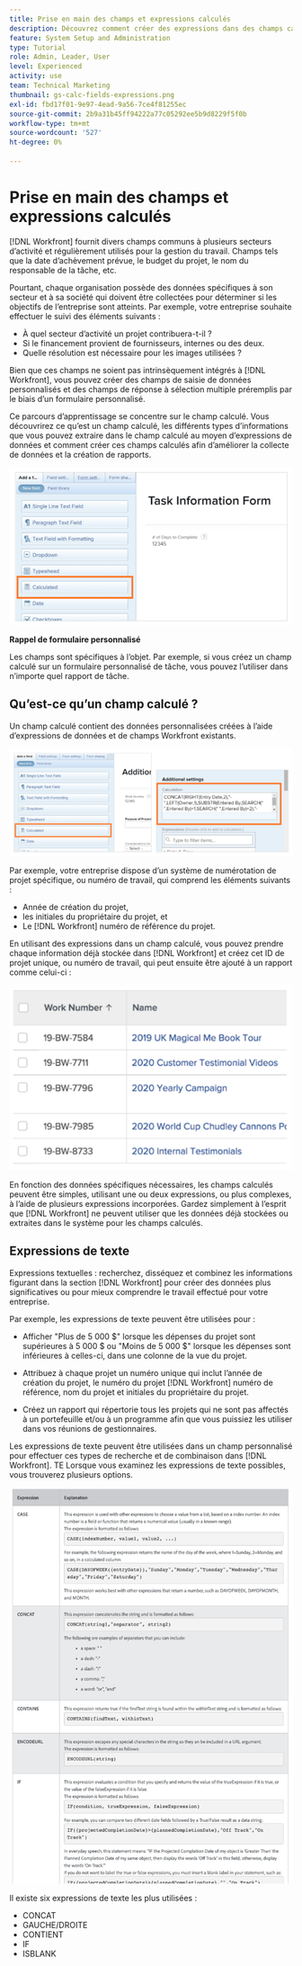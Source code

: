 ```yaml
---
title: Prise en main des champs et expressions calculés
description: Découvrez comment créer des expressions dans des champs calculés afin de collecter des données personnalisées uniques sur le travail effectué pour votre organisation.
feature: System Setup and Administration
type: Tutorial
role: Admin, Leader, User
level: Experienced
activity: use
team: Technical Marketing
thumbnail: gs-calc-fields-expressions.png
exl-id: fbd17f01-9e97-4ead-9a56-7ce4f81255ec
source-git-commit: 2b9a31b45ff94222a77c05292ee5b9d8229f5f0b
workflow-type: tm+mt
source-wordcount: '527'
ht-degree: 0%

---
```


# Prise en main des champs et expressions calculés

<!-- **Note**: The expression examples shown are simple and some may be mitigated by fields already supplied by  . However, the examples are used to illustrate the foundational knowledge needed in order to build expressions in Workfront.-->

[!DNL Workfront] fournit divers champs communs à plusieurs secteurs d’activité et régulièrement utilisés pour la gestion du travail. Champs tels que la date d’achèvement prévue, le budget du projet, le nom du responsable de la tâche, etc.

Pourtant, chaque organisation possède des données spécifiques à son secteur et à sa société qui doivent être collectées pour déterminer si les objectifs de l’entreprise sont atteints. Par exemple, votre entreprise souhaite effectuer le suivi des éléments suivants :

* À quel secteur d’activité un projet contribuera-t-il ?
* Si le financement provient de fournisseurs, internes ou des deux.
* Quelle résolution est nécessaire pour les images utilisées ?

Bien que ces champs ne soient pas intrinsèquement intégrés à [!DNL Workfront], vous pouvez créer des champs de saisie de données personnalisés et des champs de réponse à sélection multiple préremplis par le biais d’un formulaire personnalisé.

Ce parcours d’apprentissage se concentre sur le champ calculé. Vous découvrirez ce qu’est un champ calculé, les différents types d’informations que vous pouvez extraire dans le champ calculé au moyen d’expressions de données et comment créer ces champs calculés afin d’améliorer la collecte de données et la création de rapports.

![Configuration d’un téléavertisseur dans la gestion des ressources](assets/GS01.png)

**Rappel de formulaire personnalisé**

Les champs sont spécifiques à l’objet. Par exemple, si vous créez un champ calculé sur un formulaire personnalisé de tâche, vous pouvez l’utiliser dans n’importe quel rapport de tâche.

## Qu’est-ce qu’un champ calculé ?

Un champ calculé contient des données personnalisées créées à l’aide d’expressions de données et de champs Workfront existants.

![Équilibreur de charge de travail avec rapport d’utilisation](assets/GS02.png)

Par exemple, votre entreprise dispose d’un système de numérotation de projet spécifique, ou numéro de travail, qui comprend les éléments suivants :

* Année de création du projet,
* les initiales du propriétaire du projet, et
* Le [!DNL Workfront] numéro de référence du projet.


En utilisant des expressions dans un champ calculé, vous pouvez prendre chaque information déjà stockée dans [!DNL Workfront] et créez cet ID de projet unique, ou numéro de travail, qui peut ensuite être ajouté à un rapport comme celui-ci :

![Équilibreur de charge de travail avec rapport d’utilisation](assets/GS03.png)

En fonction des données spécifiques nécessaires, les champs calculés peuvent être simples, utilisant une ou deux expressions, ou plus complexes, à l’aide de plusieurs expressions incorporées. Gardez simplement à l’esprit que [!DNL Workfront] ne peuvent utiliser que les données déjà stockées ou extraites dans le système pour les champs calculés.

## Expressions de texte

Expressions textuelles : recherchez, disséquez et combinez les informations figurant dans la section [!DNL Workfront] pour créer des données plus significatives ou pour mieux comprendre le travail effectué pour votre entreprise.

Par exemple, les expressions de texte peuvent être utilisées pour :

* Afficher &quot;Plus de 5 000 $&quot; lorsque les dépenses du projet sont supérieures à 5 000 $ ou &quot;Moins de 5 000 $&quot; lorsque les dépenses sont inférieures à celles-ci, dans une colonne de la vue du projet.

* Attribuez à chaque projet un numéro unique qui inclut l’année de création du projet, le numéro du projet  [!DNL Workfront] numéro de référence, nom du projet et initiales du propriétaire du projet.

* Créez un rapport qui répertorie tous les projets qui ne sont pas affectés à un portefeuille et/ou à un programme afin que vous puissiez les utiliser dans vos réunions de gestionnaires.

Les expressions de texte peuvent être utilisées dans un champ personnalisé pour effectuer ces types de recherche et de combinaison dans [!DNL Workfront].
TE Lorsque vous examinez les expressions de texte possibles, vous trouverez plusieurs options.

![Configuration d’un téléavertisseur dans la gestion des ressources](assets/TE01.png)

Il existe six expressions de texte les plus utilisées :

* CONCAT
* GAUCHE/DROITE
* CONTIENT
* IF
* ISBLANK